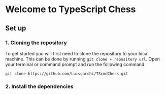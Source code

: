 # Welcome to TypeScript Chess


## Set up
### 1. Cloning the repository
To get started you will first need to clone the repository to your local machine. This can be done by running `git clone + repository url`. Open your terminal or command prompt and run the following command:

```
git clone https://github.com/Luisgarchi/TScmdChess.git
```

### 2. Install the dependencies
